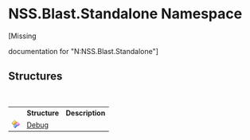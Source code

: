# NSS.Blast.Standalone Namespace
 

\[Missing <summary> documentation for "N:NSS.Blast.Standalone"\]


## Structures
&nbsp;<table><tr><th></th><th>Structure</th><th>Description</th></tr><tr><td>![Public structure](media/pubstructure.gif "Public structure")</td><td><a href="d3322ed8-9bfc-dc56-5fd8-617a346bbf3a">Debug</a></td><td /></tr></table>&nbsp;
